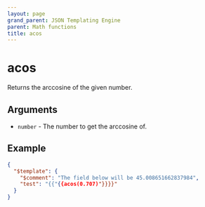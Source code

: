 ```yaml
---
layout: page
grand_parent: JSON Templating Engine
parent: Math functions
title: acos
---
```


# acos

Returns the arccosine of the given number.
## Arguments

- `number` - The number to get the arccosine of.

## Example

```json
{
  "$template": {
    "$comment": "The field below will be 45.008651662837984",
    "test": "{{"{{acos(0.707)"}}}}"
  }
}
```
